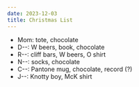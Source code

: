 ```yaml
---
date: 2023-12-03
title: Christmas List
---
```


- Mom: tote, chocolate
- D--: W beers, book, chocolate
- R--: cliff bars, W beers, O shirt
- N--: socks, chocolate
- C--: Pantone mug, chocolate, record (?)
- J--: Knotty boy, McK shirt
